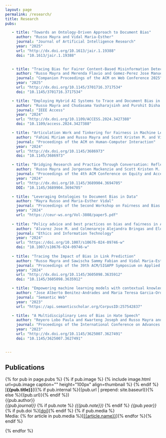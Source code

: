 ```yaml
---
layout: page
permalink: /research/
title: Research
pubs:

   - title: "Towards an Ontology-Driven Approach to Document Bias"
     author: "Russo Mayra and Vidal Maria-Esther" 
     journal: "Journal of Artificial Intelligence Research"
     year: "2025" 
     url: "http://dx.doi.org/10.1613/jair.1.19388"
     doi: "10.1613/jair.1.19388"
     

   - title: "Tracing Bias for Fairer Content-Based Misinformation Detection" 
     author: "Russo Mayra and Merenda Flavio and Gomez-Perez Jose Manuel and Vidal Maria-Esther"
     journal: "Companion Proceedings of the ACM on Web Conference 2025"
     year: "2025"
     url: "http://dx.doi.org/10.1145/3701716.3717534" 
     doi: "10.1145/3701716.3717534"

   - title: "Employing Hybrid AI Systems to Trace and Document Bias in ML Pipelines"
     author: "Russo Mayra and Chudasama Yasharajsinh and Purohit Disha and Sawischa Sammy and Vidal Maria-Esther"
     journal: "IEEE Access" 
     year: "2024"
     url: "http://dx.doi.org/10.1109/ACCESS.2024.3427388" 
     doi: "10.1109/access.2024.3427388"

   - title: "Articulation Work and Tinkering for Fairness in Machine Learning"
     author: "Fahimi Miriam and Russo Mayra and Scott Kristen M. and Vidal Maria-Esther and Berendt Bettina and Kinder-Kurlanda Katharina" 
     journal: "Proceedings of the ACM on Human-Computer Interaction" 
     year: "2024" 
     url: "http://dx.doi.org/10.1145/3686973"
     doi: "10.1145/3686973"

   - title: "Bridging Research and Practice Through Conversation: Reflecting on Our Experience"
     author: "Russo Mayra and Jorgensen Mackenzie and Scott Kristen M. and Xu Wendy and Nguyen Di H. and Finocchiaro Jessie and Olckers Matthew"
     journal: "Proceedings of the 4th ACM Conference on Equity and Access in Algorithms Mechanisms and Optimization" 
     year: "2024"
     url: "http://dx.doi.org/10.1145/3689904.3694705"
     DOI: "10.1145/3689904.3694705"

   - title: "Leveraging Ontologies to Document Bias in Data"
     author: "Mayra Russo and Maria-Esther Vidal"
     journal: "Proceedings of the Second Workshop on Fairness and Bias in AI"
     year: "2024"
     url: "https://ceur-ws.org/Vol-3808/paper5.pdf"
    
   - title: "Policy advice and best practices on bias and fairness in AI"
     author: "Alvarez Jose M. and Colmenarejo Alejandra Bringas and Elobaid Alaa and Fabbrizzi Simone and Fahimi Miriam and  Ferrara Antonio and Ghodsi Siamak and Mougan Carlos and Papageorgiou Ioanna and Reyero Paula and Russo Mayra and Scott Kristen M. and State Laura and Zhao Xuan and Ruggieri Salvatore"
     journal: "Ethics and Information Technology"
     year: "2024"
     url: "https://doi.org/10.1007/s10676-024-09746-w"
     doi: "10.1007/s10676-024-09746-w"
     
   - title: "Tracing the Impact of Bias in Link Prediction" 
     author: "Russo Mayra and Sawischa Sammy Fabian and Vidal Maria-Esther"
     journal: "Proceedings of the 39th ACM/SIGAPP Symposium on Applied Computing"
     year: "2024"
     url: "http://dx.doi.org/10.1145/3605098.3635912" 
     doi: "10.1145/3605098.3635912"

   - title: "Empowering machine learning models with contextual knowledge for enhancing the detection of eating disorders in social media posts"
     author: "Jose Alberto Benitez-Andrades and Maria Teresa Garcia-Ordas and Mayra Russo and Ahmad Sakor and Luis Daniel Fernandes Rotger and Maria Esther Vidal"
     journal: "Semantic Web"
     year: "2023"
     url: "https://api.semanticscholar.org/CorpusID:257542837"

   - title: "A Multidisciplinary Lens of Bias in Hate Speech" 
     author: "Reyero Lobo Paula and Kwarteng Joseph and Russo Mayra and Fahimi Miriam and Scott Kristen and Ferrara Antonio and Sen Indira and Fernandez Miriam"
     journal: "Proceedings of the International Conference on Advances in Social Networks Analysis and Mining" 
     year: "2023"
     url: "http://dx.doi.org/10.1145/3625007.3627491" 
     doi: "10.1145/3625007.3627491" 
     

---
```


## Publications

<!-- {% assign thumbnail="left" %} -->

{% for pub in page.pubs %}
{% if pub.image %}
{% include image.html url=pub.image caption="" height="100px" align=thumbnail %}
{% endif %}
[**{{pub.title}}**]({% if pub.internal %}{{pub.url | prepend: site.baseurl}}{% else %}{{pub.url}}{% endif %})<br />
{{pub.author}}<br />
*{{pub.journal}}*
{% if pub.note %} *({{pub.note}})*
{% endif %} *{{pub.year}}* {% if pub.doi %}[[doi]({{pub.doi}})]{% endif %}
{% if pub.media %}<br />Media: {% for article in pub.media %}[[{{article.name}}]({{article.url}})]{% endfor %}{% endif %}

{% endfor %}

